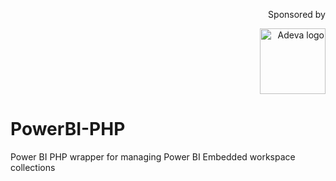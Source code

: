<p align="right">Sponsored by</p>
<p align="right"><a href="https://adevait.com/"><img src="https://adevait.com/img/logo.svg" alt="Adeva logo" width="105" ></a></p>

# PowerBI-PHP
Power BI PHP wrapper for managing Power BI Embedded workspace collections
